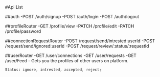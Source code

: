 #Api List
  

  ##auth 
    -POST /auth/signup
    -POST /auth/login
    -POST /auth/logout

  ##profileRouter
    -GET /profile/view
    -PATCH /profile/edit
    -PATCH /profile/password

  ##connectionRequestRouter
    -POST /request/send/intrested:userId
    -POST /request/send/ignored:userId
    -POST /request/review/:status/:requestId

  ##userRouter
    -GET /user/connections
    -GET /user/requests
    -GET /user/Feed - Gets you the profiles of other users on platform.



    Status: ignore, intrested, accepted, reject;
